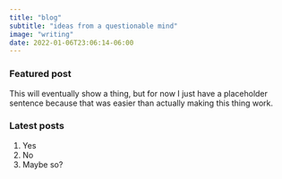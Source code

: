 ```yaml
---
title: "blog"
subtitle: "ideas from a questionable mind"
image: "writing"
date: 2022-01-06T23:06:14-06:00
---
```


### Featured post

This will eventually show a thing, but for now I just have a placeholder sentence because that was easier than actually making this thing work.


### Latest posts

1. Yes
2. No
3. Maybe so?